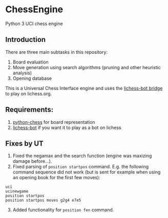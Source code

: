 # ChessEngine
Python 3 UCI chess engine

## Introduction
There are three main subtasks in this repository:
1. Board evaluation
2. Move generation using search algorithms (pruning and other heuristic analysis)
3. Opening database

This is a Universal Chess Interface engine and uses the [lichess-bot bridge](https://github.com/careless25/lichess-bot) to play on lichess.org.

## Requirements:
1. [python-chess](https://github.com/niklasf/python-chess) for board representation
2. [lichess-bot](https://github.com/careless25/lichess-bot) if you want it to play as a bot on lichess

## Fixes by UT
1. Fixed the negamax and the search function (engine was maxizing damage before...).
2. Fixed parsing of ```position startpos``` command. E.g. the following command sequence did not work (but is sent for example when using an opening book for the first few moves):
```
uci
ucinewgame
position startpos
position startpos moves g2g4 e7e5
```
3. Added functionality for ```position fen``` command.
